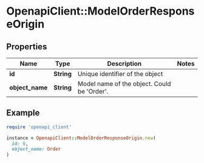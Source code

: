 # OpenapiClient::ModelOrderResponseOrigin

## Properties

| Name | Type | Description | Notes |
| ---- | ---- | ----------- | ----- |
| **id** | **String** | Unique identifier of the object |  |
| **object_name** | **String** | Model name of the object. Could be &#39;Order&#39;. |  |

## Example

```ruby
require 'openapi_client'

instance = OpenapiClient::ModelOrderResponseOrigin.new(
  id: 0,
  object_name: Order
)
```

